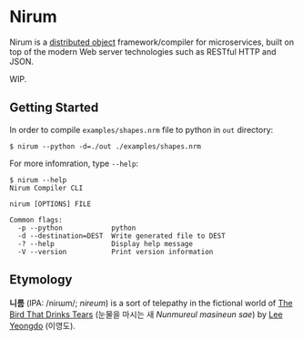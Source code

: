 Nirum
=====

Nirum is a [distributed object][1] framework/compiler for microservices,
built on top of the modern Web server technologies such as RESTful HTTP and
JSON.

WIP.

[1]: https://en.wikipedia.org/wiki/Distributed_object


Getting Started
---------------

In order to compile `examples/shapes.nrm` file to python in `out` directory:

    $ nirum --python -d=./out ./examples/shapes.nrm

For more infomration, type `--help`:

    $ nirum --help
    Nirum Compiler CLI

    nirum [OPTIONS] FILE

    Common flags:
      -p --python            python
      -d --destination=DEST  Write generated file to DEST
      -? --help              Display help message
      -V --version           Print version information


Etymology
---------

**니름** (IPA: /niɾɯm/; *nireum*) is a sort of telepathy in the fictional world
of [The Bird That Drinks Tears][2] (눈물을 마시는 새 *Nunmureul masineun sae*)
by [Lee Yeongdo][3] (이영도).

[2]: https://en.wikipedia.org/wiki/The_Bird_That_Drinks_Tears
[3]: https://en.wikipedia.org/wiki/Lee_Yeongdo
